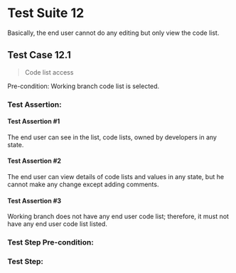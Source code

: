 # Test Suite 12

Basically, the end user cannot do any editing but only view the code list.

## Test Case 12.1

> Code list access

Pre-condition: Working branch code list is selected.


### Test Assertion:

#### Test Assertion #1
The end user can see in the list, code lists, owned by developers in any state.

#### Test Assertion #2
The end user can view details of code lists and values in any state, but he cannot make any change except adding comments.

#### Test Assertion #3
Working branch does not have any end user code list; therefore, it must not have any end user code list listed.

### Test Step Pre-condition:



### Test Step:
